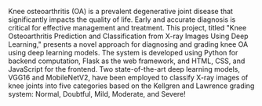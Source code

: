 Knee osteoarthritis (OA) is a prevalent degenerative joint disease that significantly impacts the quality of life. Early and accurate diagnosis is critical for effective management and treatment. This project, titled "Knee Osteoarthritis Prediction and Classification from X-ray Images Using Deep Learning," presents a novel approach for diagnosing and grading knee OA using deep learning models.
The system is developed using Python for backend computation, Flask as the web framework, and HTML, CSS, and JavaScript for the frontend. Two state-of-the-art deep learning models, VGG16 and MobileNetV2, have been employed to classify X-ray images of knee joints into five categories based on the Kellgren and Lawrence grading system: Normal, Doubtful, Mild, Moderate, and Severe!
